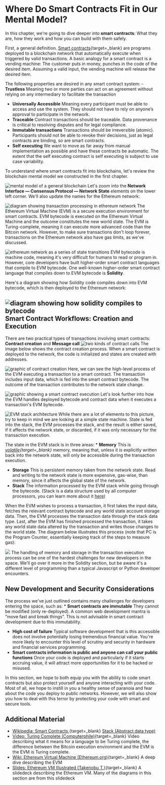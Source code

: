   Where Do Smart Contracts Fit in Our Mental Model?
=================================================

  In this chapter, we're going to dive deeper into **smart contracts**: What they are, how they work and how you can build with them safely.

 First, a general definition. [Smart contracts](https://en.wikipedia.org/wiki/Smart_contract){target=_blank} are programs deployed to a blockchain network that automatically execute when triggered by valid transactions. A basic analogy for a smart contract is a vending machine: The customer puts in money, punches in the code of the desired item. Assuming a valid input, the vending machine will release the desired item.

 The following properties are desired in any smart contract system: - **Trustless** Meaning two or more parties can act on an agreement without relying on any intermediary to facilitate the transaction
 - **Universally Accessible** Meaning every participant must be able to access and use the system. They should not have to rely on anyone’s approval to participate in the network.
 - **Traceable** Contract transactions should be traceable. Data provenance is critical to resolving disputes and for legal compliance.
 - **Immutable transactions** Transactions should be irreversible (atomic). Participants should not be able to revoke their decisions, just as legal contracts are binding, so are smart contracts.
 - **Self executing** We want to move as far away from manual implementation as possible and have these contracts be automatic. The extent that the self executing contract is self executing is subject to use case variability.
 

 To understand where smart contracts fit into blockchains, let's review the blockchain mental model we constructed in the first chapter.

 ![mental model of a general blockchain](../../../img/S01/ag-blockchain-1.png) Let's zoom into the **Network Interface — Consensus Protocol — Network State** elements on the lower left corner. We'll also update the names for the Ethereum network:

 ![diagram showing transaction processing in ethereum network](../../../img/S03/sc-mm.png) The Ethereum Virtual Machine (EVM) is a secure execution environment for smart contracts. EVM bytecode is executed on the Ethereum Virtual Machine and the outcome constitutes the new world state. The EVM is Turing-complete, meaning it can execute more advanced code than the Bitcoin network. However, to make sure transactions don't loop forever, transactions on the Ethereum network also have gas limits, as we've discussed.

 ![ethereum network as a series of state transitions](../../../img/S03/state-transition.png) EVM bytecode is machine code, meaning it's very difficult for humans to read or program in. However, core developers have built higher-order smart contract languages that compile to EVM bytecode. One well-known higher-order smart contract language that compiles down to EVM bytecode is **Solidity**.

 Here's a diagram showing how Solidity code compiles down into EVM bytecode, which is then deployed to the Ethereum network:

 ![diagram showing how solidity compiles to bytecode](../../../img/S03/evm-layers.png) Smart Contract Workflows: Creation and Execution
------------------------------------------------

 There are two practical types of transactions involving smart contracts: **Contract creation** and **Message call** ![two kinds of contract calls](../../../img/S03/evm-contract-accounts.png) The image below shows the contract creation process. When a smart contract is deployed to the network, the code is initialized and states are created with addresses.

 ![graphic of contract creation](../../../img/S03/evm-contract-creation.png) Here, we can see the high-level process of the EVM executing a transaction to a smart contract. The transaction includes input data, which is fed into the smart contract bytecode. The outcome of the transaction contributes to the network state change.

 ![graphic showing a smart contract execution](../../../img/S03/evm-txn-process.png) Let's look further into how the EVM handles deployed bytecode and contract data when it executes a transaction's EVM bytecode.

 ![EVM stack architecture](../../../img/S03/evm-architecture.png) While there are a lot of elements to this picture, try to keep in mind we are looking at a simple state machine. State is fed into the stack, the EVM processes the stack, and the result is either saved, if it affects the network state, or discarded, if it was only necessary for the transaction execution.

 The state in the EVM stack is in three areas: * **Memory** This is *[volatile](https://en.wikipedia.org/wiki/Volatile_memory){target=_blank}* memory, meaning that, unless it is explicitly written back into the network state, will only be accessible during the transaction execution.
* **Storage** This is persistent memory taken from the network state. Read and writing to the network state is more expensive, gas-wise, than memory, since it affects the global state of the network.
* **Stack** The information processed by the EVM stack while going through the bytecode. (Stack is a data structure used by all computer processors, you can learn more about it [here](https://en.wikipedia.org/wiki/Stack_(abstract_data_type){target=_blank}))

 

 When the EVM wishes to process a transaction, it first takes the input data, fetches the relevant contract bytecode and any world state account storage data. Then, the EVM processes the transaction data through the stack data type. Last, after the EVM has finished processed the transaction, it takes any world state data altered by the transaction and writes those changes to the world state. The diagram below illustrates this process (note that PC is the Program Counter, essentially keeping track of the steps to measure gas):

 ![](../../../img/S03/evm-execution-model.png) The handling of memory and storage in the transaction execution process can be one of the hardest challenges for new developers in the space. We'll go over it more in the Solidity section, but be aware it's a different level of programming than a typical Javascript or Python developer encounters.

 New Development and Security Considerations
-------------------------------------------

 The process we've just outlined contains many challenges for developers entering the space, such as: * **Smart contracts are immutable** They cannot be modified (only re-deployed). A common web development mantra is “move fast and break things”. This is not advisable in smart contract development due to this immutability.
* **High cost of failure** Typical software development that is this accessible does not involve potentially losing tremendous financial value. You're more likely to encounter this level of scrutiny and security in hardware and financial services programming.
* **Smart contracts information is public and anyone can call your public functions** Once your code is deployed and particularly if it starts accruing value, it will attract more opportunities for it to be hacked or misused.

 In this section, we hope to both equip you with the ability to code smart contracts but also protect yourself and anyone interacting with your code. Most of all, we hope to instill in you a healthy sense of paranoia and fear about the code you deploy to public networks. However, we will also show you how to deal with this terror by protecting your code with smart and secure tools.

 Additional Material
-------------------

 * [Wikipedia: Smart Contracts,](https://en.wikipedia.org/wiki/Smart_contract){target=_blank} [Stack (Abstract data type)](https://en.wikipedia.org/wiki/Stack_(abstract_data_type){target=_blank})
* [Video: Turing Complete (Computerphile)](https://www.youtube.com/watch?v=RPQD7-AOjMI){target=_blank} Video describing what it means for a language to be Turing complete, the difference between the Bitcoin execution environment and the EVM is the EVM is Turing complete.
* [Wiki: Ethereum Virtual Machine (Ethereum.org)](https://ethereum.org/en/developers/docs/evm/){target=_blank} A deep dive describing the EVM
* [Slides: Ethereum VM Illustrated (Takenobu T.)](https://takenobu-hs.github.io/downloads/ethereum_evm_illustrated.pdf){target=_blank} A slidedeck describing the Ethereum VM. Many of the diagrams in this section are from this slidedeck

 

